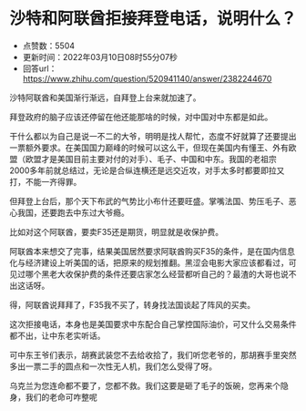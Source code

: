 # 沙特和阿联酋拒接拜登电话，说明什么？
- 点赞数：5504
- 更新时间：2022年03月10日08时55分07秒
- 回答url：https://www.zhihu.com/question/520941140/answer/2382244670
<body>
 <p data-pid="gLAGXBHg">沙特阿联酋和美国渐行渐远，自拜登上台来就加速了。</p>
 <p data-pid="iTCz1lN1">拜登政府的脑子应该还停留在他还能那啥的时候，对中国对中东都是如此。</p>
 <p data-pid="khW_PZMu">干什么都以为自己是说一不二的大爷，明明是找人帮忙，态度不好就算了还要提出一票额外要求。在美国国力巅峰的时候可以这么干，但现在美国内有懂王、外有欧盟（欧盟才是美国目前主要对付的对手）、毛子、中国和中东。我国的老祖宗2000多年前就总结过，无论是合纵连横还是远交近攻，对手太多时都要即拉又打，不能一齐得罪。</p>
 <p data-pid="mBYwnhzt">但拜登上台后，那个天下布武的气势比小布什还要旺盛。掌嘴法国、势压毛子、恶心我国，还要跑去中东过大爷瘾。</p>
 <p data-pid="ljGpkk_i">比如对这个阿联酋，要卖F35还是期货，明显就是收保护费。</p>
 <p data-pid="gMd8HMXA">阿联酋本来想交了完事，结果美国居然要求阿联酋购买F35的条件，是在国内信息化与经济建设上听美国的话，把原来的规划推翻。黑涩会电影大家应该都看过，可见过哪个黑老大收保护费的条件还要店家怎么经营都听自己的？最渣的大哥也说不出这话呀。</p>
 <p data-pid="_Tbt7ZFX">得，阿联酋说拜拜了，F35我不买了，转身找法国谈起了阵风的买卖。</p>
 <p data-pid="RD3z0xw6">这次拒接电话，本身也是美国要求中东配合自己掌控国际油价，可又什么交易条件都不出，让中东老实听话。</p>
 <p data-pid="0zc6L1R0">可中东王爷们表示，胡赛武装您不去给收拾了，我们听您老爷的，那胡赛手里突然多出一票二手的圆点和一次性无人机，我们怎么受得了呀。</p>
 <p data-pid="aiYk7IJe">乌克兰为您连命都不要了，您都不救。我们这要是砸了毛子的饭碗，您再来个隐身，我们的老命可咋整呢</p>
 <p></p>
 <p></p>
</body>